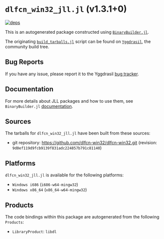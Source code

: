 # `dlfcn_win32_jll.jl` (v1.3.1+0)

[![deps](https://juliahub.com/docs/dlfcn_win32_jll/deps.svg)](https://juliahub.com/ui/Packages/dlfcn_win32_jll/7OYhW?page=2)

This is an autogenerated package constructed using [`BinaryBuilder.jl`](https://github.com/JuliaPackaging/BinaryBuilder.jl).

The originating [`build_tarballs.jl`](https://github.com/JuliaPackaging/Yggdrasil/blob/72b1ca1fd6d8148114d709291bce66d9f22b9d40/D/dlfcn_win32/build_tarballs.jl) script can be found on [`Yggdrasil`](https://github.com/JuliaPackaging/Yggdrasil/), the community build tree.

## Bug Reports

If you have any issue, please report it to the Yggdrasil [bug tracker](https://github.com/JuliaPackaging/Yggdrasil/issues).

## Documentation

For more details about JLL packages and how to use them, see `BinaryBuilder.jl` [documentation](https://docs.binarybuilder.org/stable/jll/).

## Sources

The tarballs for `dlfcn_win32_jll.jl` have been built from these sources:

* git repository: https://github.com/dlfcn-win32/dlfcn-win32.git (revision: `9d0ef119d9fcb9139f831adc224857b791c81140`)

## Platforms

`dlfcn_win32_jll.jl` is available for the following platforms:

* `Windows i686` (`i686-w64-mingw32`)
* `Windows x86_64` (`x86_64-w64-mingw32`)

## Products

The code bindings within this package are autogenerated from the following `Products`:

* `LibraryProduct`: `libdl`

